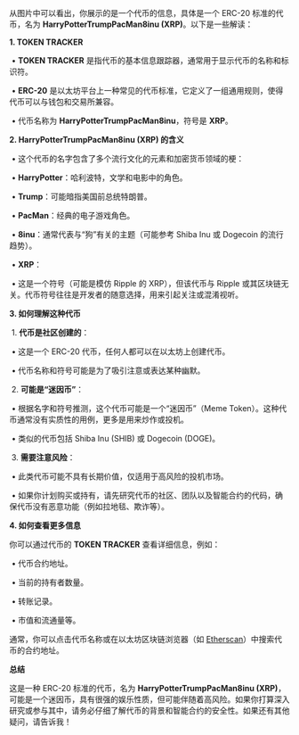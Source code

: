 从图片中可以看出，你展示的是一个代币的信息，具体是一个 ERC-20 标准的代币，名为 **HarryPotterTrumpPacMan8inu (XRP)**。以下是一些解读：



**1. TOKEN TRACKER**



​	•	**TOKEN TRACKER** 是指代币的基本信息跟踪器，通常用于显示代币的名称和标识符。

​	•	**ERC-20** 是以太坊平台上一种常见的代币标准，它定义了一组通用规则，使得代币可以与钱包和交易所兼容。

​	•	代币名称为 **HarryPotterTrumpPacMan8inu**，符号是 **XRP**。



**2. HarryPotterTrumpPacMan8inu (XRP) 的含义**



​	•	这个代币的名字包含了多个流行文化的元素和加密货币领域的梗：

​	•	**HarryPotter**：哈利波特，文学和电影中的角色。

​	•	**Trump**：可能暗指美国前总统特朗普。

​	•	**PacMan**：经典的电子游戏角色。

​	•	**8inu**：通常代表与“狗”有关的主题（可能参考 Shiba Inu 或 Dogecoin 的流行趋势）。

​	•	**XRP**：

​	•	这是一个符号（可能是模仿 Ripple 的 XRP），但该代币与 Ripple 或其区块链无关。代币符号往往是开发者的随意选择，用来引起关注或混淆视听。



**3. 如何理解这种代币**



​	1.	**代币是社区创建的**：

​	•	这是一个 ERC-20 代币，任何人都可以在以太坊上创建代币。

​	•	代币名称和符号可能是为了吸引注意或表达某种幽默。

​	2.	**可能是“迷因币”**：

​	•	根据名字和符号推测，这个代币可能是一个“迷因币”（Meme Token）。这种代币通常没有实质性的用例，更多是用来炒作或投机。

​	•	类似的代币包括 Shiba Inu (SHIB) 或 Dogecoin (DOGE)。

​	3.	**需要注意风险**：

​	•	此类代币可能不具有长期价值，仅适用于高风险的投机市场。

​	•	如果你计划购买或持有，请先研究代币的社区、团队以及智能合约的代码，确保代币没有恶意功能（例如拉地毯、欺诈等）。



**4. 如何查看更多信息**



你可以通过代币的 **TOKEN TRACKER** 查看详细信息，例如：

​	•	代币合约地址。

​	•	当前的持有者数量。

​	•	转账记录。

​	•	市值和流通量等。



通常，你可以点击代币名称或在以太坊区块链浏览器（如 [Etherscan](https://etherscan.io)）中搜索代币的合约地址。



**总结**



这是一种 ERC-20 标准的代币，名为 **HarryPotterTrumpPacMan8inu (XRP)**，可能是一个迷因币，具有很强的娱乐性质，但可能伴随着高风险。如果你打算深入研究或参与其中，请务必仔细了解代币的背景和智能合约的安全性。如果还有其他疑问，请告诉我！